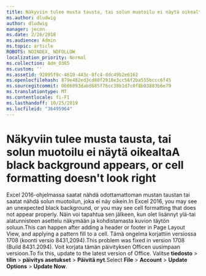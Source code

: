 ```yaml
---
title: Näkyviin tulee musta tausta, tai solun muotoilu ei näytä oikealta
ms.author: dludwig
author: dludwig
manager: jecon
ms.date: 2/26/2018
ms.audience: Admin
ms.topic: article
ROBOTS: NOINDEX, NOFOLLOW
localization_priority: Normal
ms.collection: Adm_O365
ms.custom: ''
ms.assetid: 92095f9c-4610-443c-8fc4-ddc49b2e6162
ms.openlocfilehash: 879e482ed3cd80f2918e3cc56f2ba555bccc6f45
ms.sourcegitcommit: 0b06093dabd685f76cc39b1d7c0f8b03883b6e79
ms.translationtype: MT
ms.contentlocale: fi-FI
ms.lasthandoff: 10/25/2019
ms.locfileid: "36495964"
---
```

# <a name="a-black-background-appears-or-cell-formatting-doesnt-look-right"></a><span data-ttu-id="92f68-102">Näkyviin tulee musta tausta, tai solun muotoilu ei näytä oikealta</span><span class="sxs-lookup"><span data-stu-id="92f68-102">A black background appears, or cell formatting doesn't look right</span></span>

<span data-ttu-id="92f68-103">Excel 2016-ohjelmassa saatat nähdä odottamattoman mustan taustan tai saatat nähdä solun muotoilun, joka ei näy oikein.</span><span class="sxs-lookup"><span data-stu-id="92f68-103">In Excel 2016, you may see an unexpected black background, or you may see cell formatting that does not appear properly.</span></span> <span data-ttu-id="92f68-104">Näin voi tapahtua sen jälkeen, kun olet lisännyt ylä-tai alatunnisteen asettelu näkymään ja kohdistamasta kuvion täytön soluun.</span><span class="sxs-lookup"><span data-stu-id="92f68-104">This can happen after adding a header or footer in Page Layout View, and applying a pattern fill to a cell.</span></span> <span data-ttu-id="92f68-105">Tämä ongelma korjattiin versiossa 1708 (koonti versio 8431,2094).</span><span class="sxs-lookup"><span data-stu-id="92f68-105">This problem was fixed in version 1708 (Build 8431.2094).</span></span> <span data-ttu-id="92f68-106">Voit korjata tämän päivityksen Officen uusimpaan versioon.</span><span class="sxs-lookup"><span data-stu-id="92f68-106">To fix this, update to the latest version of Office.</span></span> <span data-ttu-id="92f68-107">Valitse **tiedosto** \> **tilin** \> **päivitys asetukset** \> **Päivitä nyt**.</span><span class="sxs-lookup"><span data-stu-id="92f68-107">Select **File** \> **Account** \> **Update Options** \> **Update Now**.</span></span>
  


